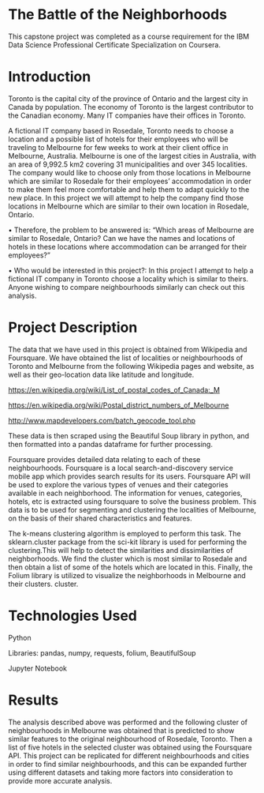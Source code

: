 # The Battle of the Neighborhoods

This capstone project was completed as a course requirement for the IBM Data Science Professional Certificate Specialization on Coursera.

# Introduction

Toronto is the capital city of the province of Ontario and the largest city in Canada by population. The economy of Toronto is the largest contributor to the Canadian economy. Many IT companies have their offices in Toronto.

A fictional IT company based in Rosedale, Toronto needs to choose a location and a possible list of hotels for their employees who will be traveling to Melbourne for few weeks to work at their client office in Melbourne, Australia. Melbourne is one of the largest cities in Australia, with an area of 9,992.5 km2 covering 31 municipalities and over 345 localities. The company would like to choose only from those locations in Melbourne which are similar to Rosedale for their employees’ accommodation in order to make them feel more comfortable and help them to adapt quickly to the new place. In this project we will attempt to help the company find those locations in Melbourne which are similar to their own location in Rosedale, Ontario.

• Therefore, the problem to be answered is:  “Which areas of Melbourne are similar to Rosedale, Ontario? Can we have the names and locations of hotels in these locations where accommodation can be arranged for their employees?”

• Who would be interested in this project?: In this project I attempt to help a fictional IT company in Toronto choose a locality which is similar to theirs. Anyone wishing to compare neighbourhoods similarly can check out this analysis.

# Project Description

The data that we have used in this project is obtained from Wikipedia and Foursquare. We have obtained the list of localities or neighbourhoods of Toronto and Melbourne from the following Wikipedia pages and website, as well as their geo-location data like latitude and longitude.

https://en.wikipedia.org/wiki/List_of_postal_codes_of_Canada:_M

https://en.wikipedia.org/wiki/Postal_district_numbers_of_Melbourne

http://www.mapdevelopers.com/batch_geocode_tool.php

These data is then scraped using the Beautiful Soup library in python, and then formatted into a pandas dataframe  for further processing. 

Foursquare provides detailed data relating to each of these neighbourhoods. Foursquare is a local search-and-discovery service mobile app which provides search results for its users. Foursquare API will be used to explore the various types of venues and their categories available in each neighborhood. The information for venues, categories, hotels, etc is extracted using foursquare to solve the business problem. This data is to be used for segmenting and clustering the localities of Melbourne, on the basis of their shared characteristics and features.

The k-means clustering algorithm is employed to perform this task. The sklearn.cluster package from the sci-kit library is used for performing the clustering.This will help to detect the similarities and dissimilarities of neighborhoods. We find the cluster which is most similar to Rosedale and then obtain a list of some of the hotels which are located in this. Finally, the Folium library is utilized to visualize the neighborhoods in Melbourne and their clusters. 
 cluster. 


# Technologies Used

Python

Libraries: pandas, numpy, requests, folium, BeautifulSoup

Jupyter Notebook

# Results

The analysis described above was performed and the following cluster of neighbourhoods in Melbourne was obtained that is predicted to show similar features to the original neighbourhood of Rosedale, Toronto. Then a list of five hotels in the selected cluster was obtained using the Foursquare API. This project can be replicated for different neighbourhoods and cities in order to find similar neighbourhoods, and this can be expanded further using different datasets and taking more factors into consideration to provide more accurate analysis.




